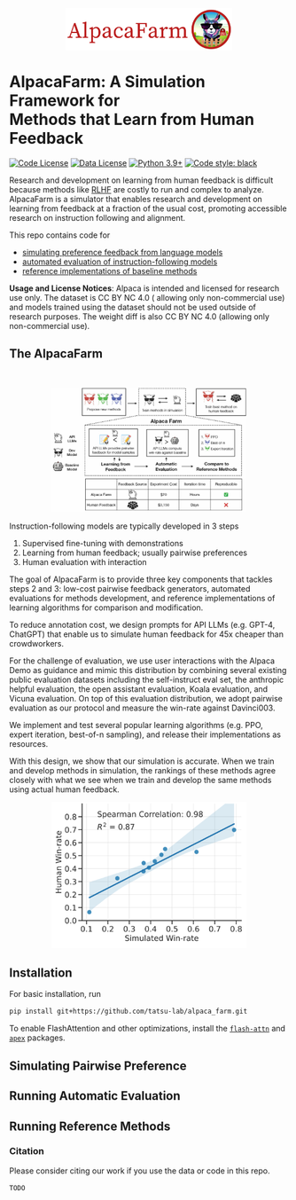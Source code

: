 <p align="center" width="100%">
<a href="https://crfm.stanford.edu/alpaca/" target="_blank"><img src="assets/AlpacaFarm_big.png" alt="AlpacaFarm" style="width: 50%; min-width: 300px; display: block; margin: auto;"></a>
</p>

# AlpacaFarm: A Simulation Framework for <br/>Methods that Learn from Human Feedback

[![Code License](https://img.shields.io/badge/Code%20License-Apache_2.0-green.svg)](https://github.com/tatsu-lab/alpaca_farm/blob/main/LICENSE)
[![Data License](https://img.shields.io/badge/Data%20License-CC%20By%20NC%204.0-red.svg)](https://github.com/tatsu-lab/alpaca_farm/blob/main/DATA_LICENSE)
[![Python 3.9+](https://img.shields.io/badge/python-3.9+-blue.svg)](https://www.python.org/downloads/release/python-390/)
[![Code style: black](https://img.shields.io/badge/code%20style-black-000000.svg)](https://github.com/psf/black)

Research and development on learning from human feedback is difficult because methods like [RLHF](https://arxiv.org/abs/2203.02155) are costly to run and complex to analyze.
AlpacaFarm is a simulator that enables research and development on learning from feedback at a fraction of the usual cost,
promoting accessible research on instruction following and alignment.

This repo contains code for

- [simulating preference feedback from language models](#simulating-pairwise-preference)
- [automated evaluation of instruction-following models](#running-automatic-evaluation)
- [reference implementations of baseline methods](#running-reference-methods)

**Usage and License Notices**: Alpaca is intended and licensed for research use only. The dataset is CC BY NC 4.0 (
allowing only non-commercial use) and models trained using the dataset should not be used outside of research purposes.
The weight diff is also CC BY NC 4.0 (allowing only non-commercial use).

## The AlpacaFarm

<br>
<p style="text-align:center;">
  <img style="max-width:70%; height:auto;" src="./assets/fig1.jpg" alt="Workflow">
</p>

Instruction-following models are typically developed in 3 steps
1. Supervised fine-tuning with demonstrations
2. Learning from human feedback; usually pairwise preferences
3. Human evaluation with interaction

The goal of AlpacaFarm is to provide three key components that tackles steps 2 and 3: 
low-cost pairwise feedback generators, automated evaluations for methods development, and reference implementations of learning algorithms for comparison and modification. 

To reduce annotation cost, we design prompts for API LLMs (e.g. GPT-4, ChatGPT) that enable us to simulate human feedback for 45x cheaper than crowdworkers.

For the challenge of evaluation, we use user interactions with the Alpaca Demo as guidance and mimic this distribution by combining several existing public evaluation datasets including the self-instruct eval set, the anthropic helpful evaluation, the open assistant evaluation, Koala evaluation, and Vicuna evaluation.
On top of this evaluation distribution, we adopt pairwise evaluation as our protocol and measure the win-rate against Davinci003.

We implement and test several popular learning algorithms (e.g. PPO, expert iteration, best-of-n sampling), and release their implementations as resources.

With this design, we show that our simulation is accurate. When we train and develop methods in simulation, the rankings of these methods agree closely with what we see when we train and develop the same methods using actual human feedback.
<p style="text-align:center;">
  <img style="max-width:70%; height:auto;" src="./assets/method_corr.png" alt="Workflow">
</p>

## Installation

For basic installation, run

```bash
pip install git+https://github.com/tatsu-lab/alpaca_farm.git
```

To enable FlashAttention and other optimizations, install
the [`flash-attn`](https://github.com/HazyResearch/flash-attention) and [`apex`](https://github.com/NVIDIA/apex)
packages.

## Simulating Pairwise Preference

## Running Automatic Evaluation

## Running Reference Methods

### Citation

Please consider citing our work if you use the data or code in this repo.

```
TODO
```
